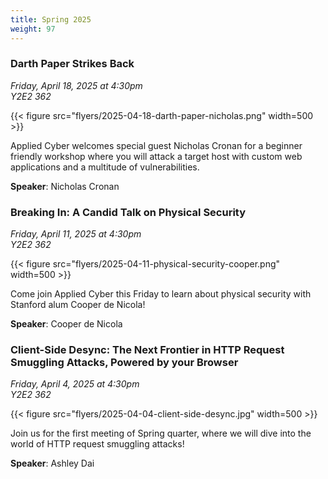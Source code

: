 ```yaml
---
title: Spring 2025
weight: 97
---
```


### Darth Paper Strikes Back

*Friday, April 18, 2025 at 4:30pm* \
*Y2E2 362*

{{< figure src="flyers/2025-04-18-darth-paper-nicholas.png" width=500 >}}

Applied Cyber welcomes special guest Nicholas Cronan for a beginner friendly workshop where
you will attack a target host with custom web applications and a multitude of vulnerabilities.

**Speaker**: Nicholas Cronan

### Breaking In: A Candid Talk on Physical Security

*Friday, April 11, 2025 at 4:30pm* \
*Y2E2 362*

{{< figure src="flyers/2025-04-11-physical-security-cooper.png" width=500 >}}

Come join Applied Cyber this Friday to learn about physical security with Stanford alum Cooper de Nicola!

**Speaker**: Cooper de Nicola

### Client-Side Desync: The Next Frontier in HTTP Request Smuggling Attacks, Powered by your Browser

*Friday, April 4, 2025 at 4:30pm* \
*Y2E2 362*

{{< figure src="flyers/2025-04-04-client-side-desync.jpg" width=500 >}}

Join us for the first meeting of Spring quarter, where we will dive into the world of HTTP request
smuggling attacks!

**Speaker**: Ashley Dai
